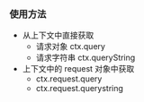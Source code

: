 ### 使用方法

- 从上下文中直接获取
  - 请求对象 ctx.query
  - 请求字符串 ctx.queryString
- 上下文中的 request 对象中获取
  - ctx.request.query
  - ctx.request.querystring
